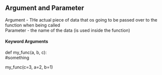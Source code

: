 ## Argument and Parameter  
Argument - THe actual piece of data that os going to be passed over to the function when being called  
Parameter - the name of the data (is used inside the function)  

#### Keyword Arguments
def my_func(a, b, c):  
    #something  

my_func(c=3, a=2, b=1)  